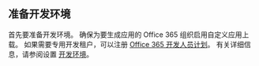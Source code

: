 ## <a name="prepare-your-development-environment"></a>准备开发环境

首先要准备开发环境。 确保为要生成应用的 Office 365 组织启用自定义应用上载。 如果需要专用开发租户，可以注册 [Office 365 开发人员计划](https://developer.microsoft.com/office/dev-program)。 有关详细信息，请参阅设置 [开发环境](~/concepts/build-and-test/prepare-your-o365-tenant.md)。